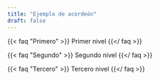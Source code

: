 ```yaml
---
title: "Ejemplo de acordeón"
draft: false
---
```


{{< faq "Primero" >}}
Primer nivel
{{</ faq >}}

{{< faq "Segundo" >}}
Segundo nivel
{{</ faq >}}

{{< faq "Tercero" >}}
Tercero nivel
{{</ faq >}}
